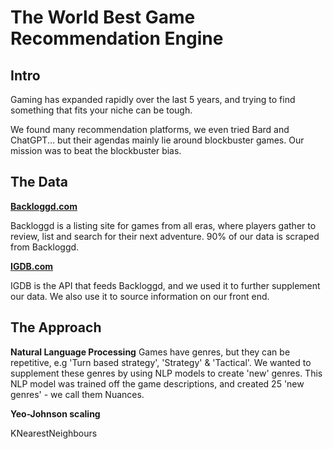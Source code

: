 # The World Best Game Recommendation Engine

## Intro

Gaming has expanded rapidly over the last 5 years, and trying to find something that fits your niche can be tough.

We found many recommendation platforms, we even tried Bard and ChatGPT... but their agendas mainly lie around blockbuster games. Our mission was to beat the blockbuster bias.

## The Data

**[Backloggd.com](http://backloggd.com/)**

Backloggd is a listing site for games from all eras, where players gather to review, list and search for their next adventure. 90% of our data is scraped from Backloggd.

**[IGDB.com](http://igdb.com/)**

IGDB is the API that feeds Backloggd, and we used it to further supplement our data. We also use it to source information on our front end.

## The Approach

**Natural Language Processing**
Games have genres, but they can be repetitive, e.g 'Turn based strategy', 'Strategy' & 'Tactical'. We wanted to supplement these genres by using NLP models to create 'new' genres. This NLP model was trained off the game descriptions, and created 25 'new genres' -  we call them Nuances.

**Yeo-Johnson scaling**

KNearestNeighbours

